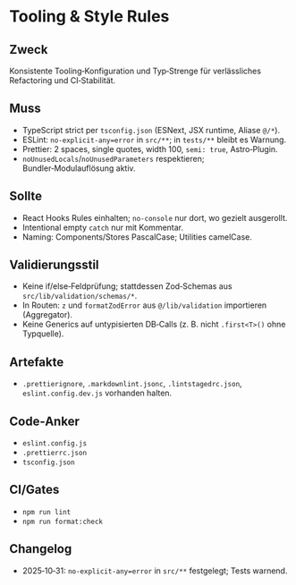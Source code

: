 # Tooling & Style Rules

## Zweck

Konsistente Tooling‑Konfiguration und Typ‑Strenge für verlässliches Refactoring und CI‑Stabilität.

## Muss

- TypeScript strict per `tsconfig.json` (ESNext, JSX runtime, Aliase `@/*`).
- ESLint: `no-explicit-any=error` in `src/**`; in `tests/**` bleibt es Warnung.
- Prettier: 2 spaces, single quotes, width 100, `semi: true`, Astro‑Plugin.
- `noUnusedLocals`/`noUnusedParameters` respektieren; Bundler‑Modulauflösung aktiv.

## Sollte

- React Hooks Rules einhalten; `no-console` nur dort, wo gezielt ausgerollt.
- Intentional empty `catch` nur mit Kommentar.
- Naming: Components/Stores PascalCase; Utilities camelCase.

## Validierungsstil

- Keine if/else‑Feldprüfung; stattdessen Zod‑Schemas aus `src/lib/validation/schemas/*`.
- In Routen: `z` und `formatZodError` aus `@/lib/validation` importieren (Aggregator).
- Keine Generics auf untypisierten DB‑Calls (z. B. nicht `.first<T>()` ohne Typquelle).

## Artefakte

- `.prettierignore`, `.markdownlint.jsonc`, `.lintstagedrc.json`, `eslint.config.dev.js` vorhanden halten.

## Code‑Anker

- `eslint.config.js`
- `.prettierrc.json`
- `tsconfig.json`

## CI/Gates

- `npm run lint`
- `npm run format:check`

## Changelog

- 2025‑10‑31: `no-explicit-any=error` in `src/**` festgelegt; Tests warnend.
